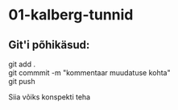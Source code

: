 # 01-kalberg-tunnid

## Git'i põhikäsud:  
git add .  
git commmit -m "kommentaar muudatuse kohta"  
git push

Siia võiks konspekti teha

